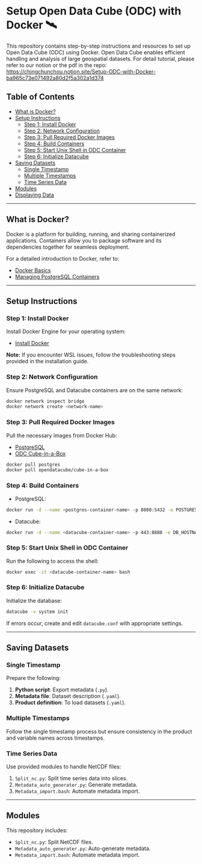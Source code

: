 # Setup Open Data Cube (ODC) with Docker 🛰

This repository contains step-by-step instructions and resources to set up Open Data Cube (ODC) using Docker. Open Data Cube enables efficient handling and analysis of large geospatial datasets. For detail tutorial, please refer to our notion or the pdf in the repo: https://chingchunchou.notion.site/Setup-ODC-with-Docker-ba965c73e071492a80d2f5a302a1d374

## Table of Contents
- [What is Docker?](#what-is-docker)
- [Setup Instructions](#setup-instructions)
  - [Step 1: Install Docker](#step-1-install-docker)
  - [Step 2: Network Configuration](#step-2-network-configuration)
  - [Step 3: Pull Required Docker Images](#step-3-pull-required-docker-images)
  - [Step 4: Build Containers](#step-4-build-containers)
  - [Step 5: Start Unix Shell in ODC Container](#step-5-start-unix-shell-in-odc-container)
  - [Step 6: Initialize Datacube](#step-6-initialize-datacube)
- [Saving Datasets](#saving-datasets)
  - [Single Timestamp](#single-timestamp)
  - [Multiple Timestamps](#multiple-timestamps)
  - [Time Series Data](#time-series-data)
- [Modules](#modules)
- [Displaying Data](#displaying-data)

---

## What is Docker?

Docker is a platform for building, running, and sharing containerized applications. Containers allow you to package software and its dependencies together for seamless deployment.

For a detailed introduction to Docker, refer to:
- [Docker Basics](https://medium.com/alberthg-docker-notes/docker%E7%AD%86%E8%A8%98-docker%E5%9F%BA%E7%A4%8E%E6%95%99%E5%AD%B8-7bbe3a351caf)
- [Managing PostgreSQL Containers](https://medium.com/alberthg-docker-notes/docker%E7%AD%86%E8%A8%98-%E9%80%B2%E5%85%A5container-%E5%BB%BA%E7%AB%8B%E4%B8%A6%E6%93%8D%E4%BD%9C-postgresql-container-d221ba39aaec)

---

## Setup Instructions

### Step 1: Install Docker
Install Docker Engine for your operating system:
- [Install Docker](https://docs.docker.com/engine/install/)

**Note:** If you encounter WSL issues, follow the troubleshooting steps provided in the installation guide.

### Step 2: Network Configuration
Ensure PostgreSQL and Datacube containers are on the same network:
```bash
docker network inspect bridge
docker network create <network-name>
```

### Step 3: Pull Required Docker Images
Pull the necessary images from Docker Hub:
- [PostgreSQL](https://hub.docker.com/_/postgres)
- [ODC Cube-in-a-Box](https://hub.docker.com/r/opendatacube/cube-in-a-box)
```bash
docker pull postgres
docker pull opendatacube/cube-in-a-box
```

### Step 4: Build Containers
- PostgreSQL:
```bash
docker run -d --name <postgres-container-name> -p 8080:5432 -e POSTGRES_PASSWORD=<password> postgres
```
- Datacube:
```bash
docker run -d --name <datacube-container-name> -p 443:8888 -e DB_HOSTNAME=postgres -e DB_USERNAME=postgres -e DB_PASSWORD=<password> opendatacube/cube-in-a-box
```

### Step 5: Start Unix Shell in ODC Container
Run the following to access the shell:
```bash
docker exec -it <datacube-container-name> bash
```

### Step 6: Initialize Datacube
Initialize the database:
```bash
datacube -v system init
```
If errors occur, create and edit `datacube.conf` with appropriate settings.

---

## Saving Datasets

### Single Timestamp
Prepare the following:
1. **Python script**: Export metadata (`.py`).
2. **Metadata file**: Dataset description (`.yaml`).
3. **Product definition**: To load datasets (`.yaml`).

### Multiple Timestamps
Follow the single timestamp process but ensure consistency in the product and variable names across timestamps.

### Time Series Data
Use provided modules to handle NetCDF files:
1. `Split_nc.py`: Split time series data into slices.
2. `Metadata_auto_generater.py`: Generate metadata.
3. `Metadata_import.bash`: Automate metadata import.

---

## Modules
This repository includes:
- `Split_nc.py`: Split NetCDF files.
- `Metadata_auto_generater.py`: Auto-generate metadata.
- `Metadata_import.bash`: Automate metadata import.
